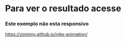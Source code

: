 # Para ver o resultado acesse
### Este exemplo não esta responsivo
<a href="https://ziminny.github.io/nike-animation">https://ziminny.github.io/nike-animation/</a>
